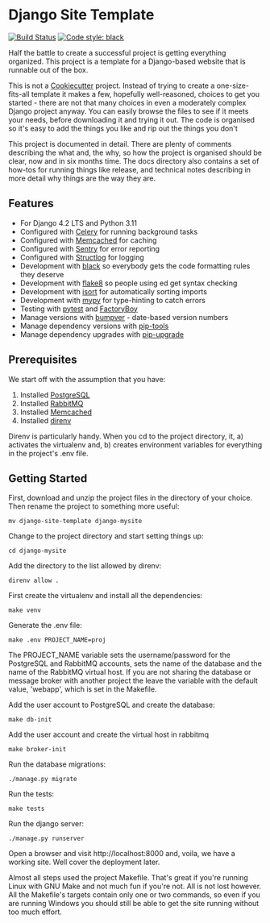 # Django Site Template

[![Build Status](https://img.shields.io/github/actions/workflow/status/cookiecutter/cookiecutter-django/ci.yml?branch=master)](https://github.com/cookiecutter/cookiecutter-django/actions/workflows/ci.yml?query=branch%3Amaster)
[![Code style: black](https://img.shields.io/badge/code%20style-black-000000.svg)](https://github.com/ambv/black)

Half the battle to create a successful project is getting everything organized.
This project is a template for a Django-based website that is runnable out of
the box.

This is not a [Cookiecutter](https://cookiecutter.readthedocs.io/) project.
Instead of trying to create a one-size-fits-all template it makes a few,
hopefully well-reasoned, choices to get you started - there are not that many
choices in even a moderately complex Django project anyway. You can easily
browse the files to see if it meets your needs, before downloading it and
trying it out. The code is organised so it's easy to add the things you like 
and rip out the things you don't

This project is documented in detail. There are plenty of comments describing
the what and, the why, so how the project is organised should be clear, now and
in six months time. The docs directory also contains a set of how-tos for
running things like release, and technical notes describing in more detail
why things are the way they are.

## Features

* For Django 4.2 LTS and Python 3.11
* Configured with [Celery](https://docs.celeryq.dev/en/stable/) for running background tasks
* Configured with [Memcached](https://memcached.org/) for caching
* Configured with [Sentry](https://sentry.io/) for error reporting
* Configured with [Structlog](https://www.structlog.org/en/stable/) for logging
* Development with [black](https://github.com/psf/black) so everybody gets the code formatting rules they deserve
* Development with [flake8](https://flake8.pycqa.org/en/latest/) so people using ed get syntax checking
* Development with [isort](https://pycqa.github.io/isort/) for automatically sorting imports
* Development with [mypy](https://mypy-lang.org/) for type-hinting to catch errors
* Testing with [pytest](https://docs.pytest.org/) and [FactoryBoy](https://factoryboy.readthedocs.io/en/stable/)
* Manage versions with [bumpver](https://github.com/mbarkhau/bumpver) - date-based version numbers
* Manage dependency versions with [pip-tools](https://github.com/jazzband/pip-tools)
* Manage dependency upgrades with [pip-upgrade](https://github.com/simion/pip-upgrader)

## Prerequisites

We start off with the assumption that you have:

1. Installed [PostgreSQL](https://www.postgresql.org/download/)
2. Installed [RabbitMQ](https://www.rabbitmq.com/download.html)
3. Installed [Memcached](https://memcached.org/downloads)
4. Installed [direnv](https://direnv.net/)

Direnv is particularly handy. When you cd to the project directory, it, a)
activates the virtualenv and, b) creates environment variables for everything
in the project's .env file.

## Getting Started

First, download and unzip the project files in the directory of your choice.
Then rename the project to something more useful:
```shell
mv django-site-template django-mysite
```

Change to the project directory and start setting things up:
```shell
cd django-mysite
```

Add the directory to the list allowed by direnv:
```shell
direnv allow .
```

First create the virtualenv and install all the dependencies:
```shell
make venv
```

Generate the .env file:
```shell
make .env PROJECT_NAME=proj
```
The PROJECT_NAME variable sets the username/password for the PostgreSQL
and RabbitMQ accounts, sets the name of the database and the name of
the RabbitMQ virtual host. If you are not sharing the database or message
broker with another project the leave the variable with the default value, 
'webapp', which is set in the Makefile.

Add the user account to PostgreSQL and create the database:
```shell
make db-init
```

Add the user account and create the virtual host in rabbitmq
```shell
make broker-init
```

Run the database migrations:
```shell
./manage.py migrate
```

Run the tests:
```shell
make tests
```

Run the django server:
```shell
./manage.py runserver
```

Open a browser and visit http://localhost:8000 and, voila, we have a working
site. Well cover the deployment later.

Almost all steps used the project Makefile. That's great if you're running 
Linux with GNU Make and not much fun if you're not. All is not lost however. 
All the Makefile's targets contain only one or two commands, so even if you 
are running Windows you should still be able to get the site running without 
too much effort.
